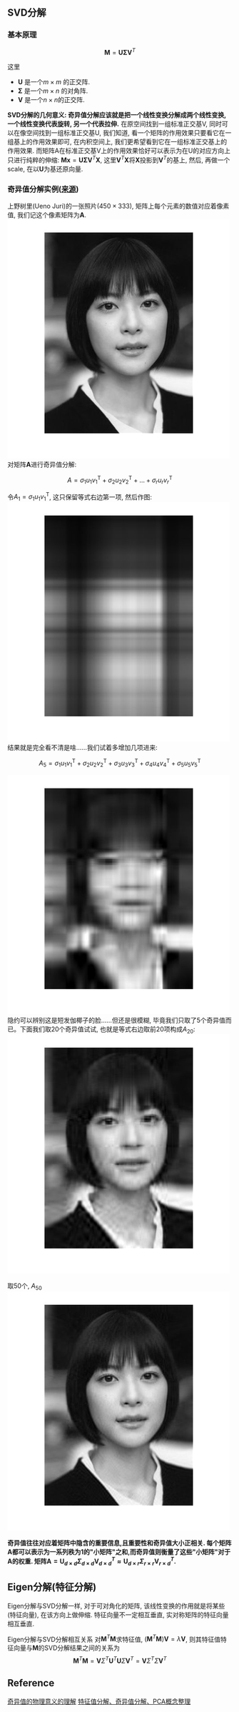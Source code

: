 ## SVD分解
### 基本原理
$$
\mathbf{M} = \mathbf{U} \boldsymbol{\Sigma} \mathbf{V}^T
$$

这里
* $\mathbf{U}$ 是一个$m \times m$ 的正交阵.
* $\boldsymbol{\Sigma}$ 是一个$m \times n$ 的对角阵.
* $\mathbf{V}$ 是一个$n \times n$的正交阵.

__SVD分解的几何意义: 奇异值分解应该就是把一个线性变换分解成两个线性变换, 一个线性变换代表旋转, 另一个代表拉伸.__
在原空间找到一组标准正交基V, 同时可以在像空间找到一组标准正交基U, 我们知道, 看一个矩阵的作用效果只要看它在一组基上的作用效果即可, 在内积空间上, 我们更希望看到它在一组标准正交基上的作用效果. 而矩阵A在标准正交基V上的作用效果恰好可以表示为在U的对应方向上只进行纯粹的伸缩:
$\mathbf{M} \mathbf{x} = \mathbf{U} \boldsymbol{\Sigma} \mathbf{V}^T \mathbf{X}$, 这里$\mathbf{V}^T \mathbf{X}$将$\mathbf{X}$投影到$\mathbf{V}^T$的基上, 然后, 再做一个scale, 在以$\mathbf{U}$为基还原向量.


### 奇异值分解实例([来源](https://www.zhihu.com/question/22237507/answer/28007137))
上野树里(Ueno Juri)的一张照片($450 \times 333$), 矩阵上每个元素的数值对应着像素值, 我们记这个像素矩阵为$\mathbf{A}$.
![ori](../rc/svd_example_ori.jpg)
对矩阵$\mathbf{A}$进行奇异值分解:

$$
A=\sigma_{1} u_{1} v_{1}^{\mathrm{T}}+\sigma_{2} u_{2} v_{2}^{\mathrm{T}}+\ldots+\sigma_{r} u_{r} v_{r}^{\mathrm{T}}
$$

令$A_1 = \sigma_{1} u_{1} v_{1}^{\mathrm{T}}$, 这只保留等式右边第一项, 然后作图:
![first_channel](../rc/svd_first_channel.jpg)
结果就是完全看不清是啥……我们试着多增加几项进来:

$$
A_5 = \sigma_{1} u_{1} v_{1}^{\mathrm{T}} + \sigma_{2} u_{2} v_{2}^{\mathrm{T}} + \sigma_{3} u_{3} v_{3}^{\mathrm{T}} + \sigma_{4} u_{4} v_{4}^{\mathrm{T}} + \sigma_{5} u_{5} v_{5}^{\mathrm{T}}
$$

![svd_5](../rc/svd_5.jpg)
隐约可以辨别这是短发伽椰子的脸……但还是很模糊, 毕竟我们只取了5个奇异值而已。下面我们取20个奇异值试试, 也就是等式右边取前20项构成$A_{20}$:
![svd_20](../rc/svd_20.jpg)

取50个, $A_{50}$
![svd](../rc/svd_50.jpg)

__奇异值往往对应着矩阵中隐含的重要信息,且重要性和奇异值大小正相关. 每个矩阵A都可以表示为一系列秩为1的"小矩阵"之和,而奇异值则衡量了这些"小矩阵"对于A的权重. 矩阵$\mathbf{A} = \mathbf{U}_{d \times d} \Sigma_{d \times d} \mathbf{V}_{d \times d}^T \approx \mathbf{U}_{d \times r} \Sigma_{r \times r} \mathbf{V}_{r \times d}^T$.__

## Eigen分解(特征分解)
Eigen分解与SVD分解一样, 对于可对角化的矩阵, 该线性变换的作用就是将某些(特征向量), 在该方向上做伸缩. 特征向量不一定相互垂直, 实对称矩阵的特征向量相互垂直.

Eigen分解与SVD分解相互关系
对$\mathbf{M}^T \mathbf{M}$求特征值, $(\mathbf{M}^T \mathbf{M}) \mathbf{V} = \lambda \mathbf{V}$, 则其特征值特征向量与$\mathbf{M}$的SVD分解结果之间的关系为
$$
\mathbf{M}^T \mathbf{M} = \mathbf{V} \Sigma^T \mathbf{U}^T \mathbf{U} \Sigma \mathbf{V}^T = \mathbf{V} \Sigma^T \Sigma \mathbf{V}^T
$$

## Reference
[奇异值的物理意义的理解](https://www.zhihu.com/question/22237507/answer/28007137)
[特征值分解、奇异值分解、PCA概念整理](https://blog.csdn.net/jinshengtao/article/details/18448355)